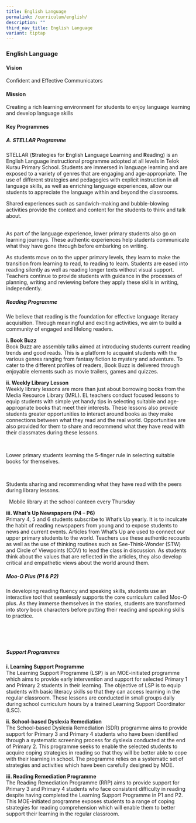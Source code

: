 ```yaml
---
title: English Language
permalink: /curriculum/english/
description: ""
third_nav_title: English Language
variant: tiptap
---
```

<h3><strong>English Language</strong></h3>
<h4><strong>Vision</strong></h4>
<p>Confident and Effective Communicators</p>
<h4><strong>Mission</strong></h4>
<p>Creating a rich learning environment for students to enjoy language learning
and develop language skills</p>
<h4><strong>Key Programmes</strong></h4>
<h5><strong>A. STELLAR Programme</strong></h5>
<p>STELLAR (<strong>S</strong>trategies for&nbsp;<strong>E</strong>nglish&nbsp;<strong>L</strong>anguage&nbsp;<strong>L</strong>earning
and&nbsp;<strong>R</strong>eading) is an English Language instructional
programme adopted at all levels in Telok Kurau Primary School. Students
are immersed in language learning and are exposed to a variety of genres
that are engaging and age-appropriate. The use of different strategies
and pedagogies with explicit instruction in all language skills, as well
as enriching language experiences, allow our students to appreciate the
language within and beyond the classrooms.</p>
<p></p>
<p></p>
<p></p>
<p></p>
<p>Shared experiences such as sandwich-making and bubble-blowing activities
provide the context and content for the students to think and talk about.</p>
<p></p>
<p>
<br>As part of the language experience, lower primary students also go on
learning journeys. These authentic experiences help students communicate
what they have gone through before embarking on writing.</p>
<p></p>
<p></p>
<p></p>
<p>As students move on to the upper primary levels, they learn to make the
transition from learning to read, to reading to learn. Students are eased
into reading silently as well as reading longer texts without visual support.
Teachers continue to provide students with guidance in the processes of
planning, writing and reviewing before they apply these skills in writing,
independently.</p>
<h5><strong>Reading Programme</strong></h5>
<p>We believe that reading is the foundation for effective language literacy
acquisition. Through meaningful and exciting activities, we aim to build
a community of engaged and lifelong readers.</p>
<p><strong>i. Book Buzz</strong>
<br>Book Buzz are assembly talks aimed at introducing students current reading
trends and good reads. This is a platform to acquaint students with the
various genres ranging from fantasy fiction to mystery and adventure. To
cater to the different profiles of readers, Book Buzz is delivered through
enjoyable elements such as movie trailers, games and quizzes.</p>
<p><strong>ii. Weekly Library Lesson</strong>
<br>Weekly library lessons are more than just about borrowing books from the
Media Resource Library (MRL). EL teachers conduct focused lessons to equip
students with simple yet handy tips in selecting suitable and age-appropriate
books that meet their interests. These lessons also provide students greater
opportunities to interact around books as they make connections between
what they read and the real world. Opportunities are also provided for
them to share and recommend what they have read with their classmates during
these lessons.</p>
<p></p>
<p>
<br>
</p>
<p>Lower primary students learning the 5-finger rule in selecting suitable
books for themselves.</p>
<p></p>
<p>
<br>
</p>
<p>Students sharing and recommending what they have read with the peers during
library lessons.</p>
<p>&nbsp; Mobile library at the school canteen every Thursday &nbsp;</p>
<p><strong>iii. What’s Up Newspapers (P4 – P6)</strong>
<br>Primary 4, 5 and 6 students subscribe to What’s Up yearly. It is to inculcate
the habit of reading newspapers from young and to expose students to news
and current events. Articles from What’s Up are used to connect our upper
primary students to the world. Teachers use these authentic recounts as
well as the use of thinking routines such as See-Think-Wonder (STW) and
Circle of Viewpoints (COV) to lead the class in discussion. As students
think about the values that are reflected in the articles, they also develop
critical and empathetic views about the world around them.</p>
<h5><strong>Moo-O Plus (P1 &amp; P2)</strong></h5>
<p>In developing reading fluency and speaking skills, students use an interactive
tool that seamlessly supports the core curriculum called Moo-O plus. As
they immerse themselves in the stories, students are transformed into story
book characters before putting their reading and speaking skills to practice.</p>
<p>
<br>
</p>
<p>
<br>
</p>
<h5><strong>Support Programmes</strong></h5>
<p><strong>i. Learning Support Programme</strong>
<br>The Learning Support Programme (LSP) is an MOE-initiated programme which
aims to provide early intervention and support for selected Primary 1 and
Primary 2 students in their learning. The objective of LSP is to equip
students with basic literacy skills so that they can access learning in
the regular classroom. These lessons are conducted in small groups daily
during school curriculum hours by a trained Learning Support Coordinator
(LSC).</p>
<p><strong>ii. School-based Dyslexia Remediation</strong>
<br>The School-based Dyslexia Remediation (SDR) programme aims to provide
support for Primary 3 and Primary 4 students who have been identified through
a systematic screening process for dyslexia conducted at the end of Primary
2. This programme seeks to enable the selected students to acquire coping
strategies in reading so that they will be better able to cope with their
learning in school. The programme relies on a systematic set of strategies
and activities which have been carefully designed by MOE.</p>
<p><strong>iii. Reading Remediation Programme</strong>
<br>The Reading Remediation Programme (RRP) aims to provide support for Primary
3 and Primary 4 students who face consistent difficulty in reading despite
having completed the Learning Support Programme in P1 and P2. This MOE-initiated
programme exposes students to a range of coping strategies for reading
comprehension which will enable them to better support their learning in
the regular classroom.</p>